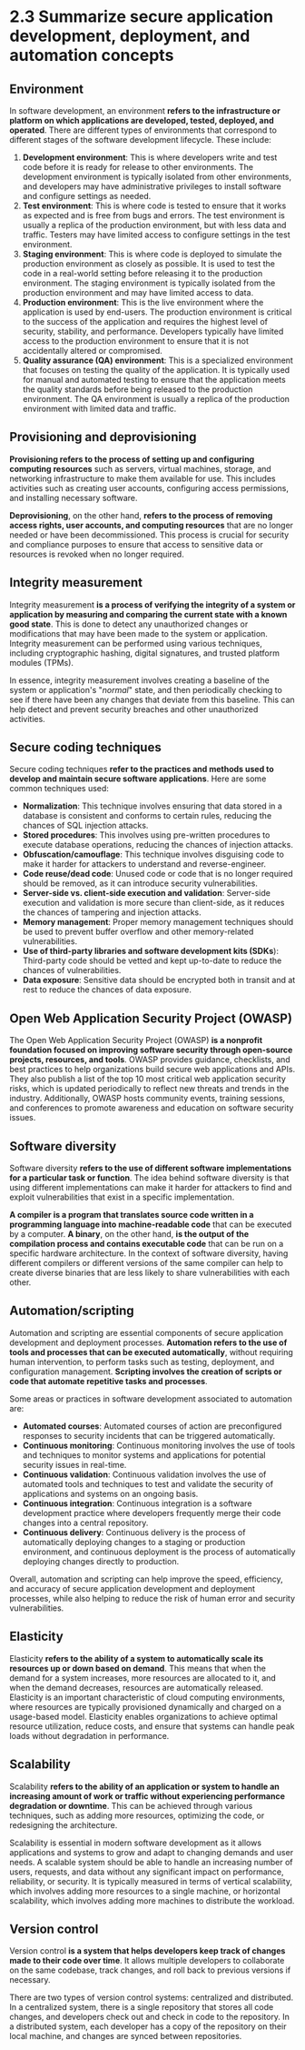 # 2.3 Summarize secure application development, deployment, and automation concepts

## Environment

In software development, an environment **refers to the infrastructure or platform on which applications are developed, tested, deployed, and operated**. There are different types of environments that correspond to different stages of the software development lifecycle. These include:

1.  **Development environment**: This is where developers write and test code before it is ready for release to other environments. The development environment is typically isolated from other environments, and developers may have administrative privileges to install software and configure settings as needed.
2.  **Test environment**: This is where code is tested to ensure that it works as expected and is free from bugs and errors. The test environment is usually a replica of the production environment, but with less data and traffic. Testers may have limited access to configure settings in the test environment.
3.  **Staging environment**: This is where code is deployed to simulate the production environment as closely as possible. It is used to test the code in a real-world setting before releasing it to the production environment. The staging environment is typically isolated from the production environment and may have limited access to data.
4.  **Production environment**: This is the live environment where the application is used by end-users. The production environment is critical to the success of the application and requires the highest level of security, stability, and performance. Developers typically have limited access to the production environment to ensure that it is not accidentally altered or compromised.
5.  **Quality assurance (QA) environment**: This is a specialized environment that focuses on testing the quality of the application. It is typically used for manual and automated testing to ensure that the application meets the quality standards before being released to the production environment. The QA environment is usually a replica of the production environment with limited data and traffic.

## Provisioning and deprovisioning

**Provisioning refers to the process of setting up and configuring computing resources** such as servers, virtual machines, storage, and networking infrastructure to make them available for use. This includes activities such as creating user accounts, configuring access permissions, and installing necessary software.

**Deprovisioning**, on the other hand, **refers to the process of removing access rights, user accounts, and computing resources** that are no longer needed or have been decommissioned. This process is crucial for security and compliance purposes to ensure that access to sensitive data or resources is revoked when no longer required.

## Integrity measurement

Integrity measurement **is a process of verifying the integrity of a system or application by measuring and comparing the current state with a known good state**. This is done to detect any unauthorized changes or modifications that may have been made to the system or application. Integrity measurement can be performed using various techniques, including cryptographic hashing, digital signatures, and trusted platform modules (TPMs).

In essence, integrity measurement involves creating a baseline of the system or application's "*normal*" state, and then periodically checking to see if there have been any changes that deviate from this baseline. This can help detect and prevent security breaches and other unauthorized activities.

## Secure coding techniques

Secure coding techniques **refer to the practices and methods used to develop and maintain secure software applications**. Here are some common techniques used:

- **Normalization**: This technique involves ensuring that data stored in a database is consistent and conforms to certain rules, reducing the chances of SQL injection attacks.
- **Stored procedures**: This involves using pre-written procedures to execute database operations, reducing the chances of injection attacks.
- **Obfuscation/camouflage**: This technique involves disguising code to make it harder for attackers to understand and reverse-engineer.
- **Code reuse/dead code**: Unused code or code that is no longer required should be removed, as it can introduce security vulnerabilities.
- **Server-side vs. client-side execution and validation**: Server-side execution and validation is more secure than client-side, as it reduces the chances of tampering and injection attacks.
- **Memory management**: Proper memory management techniques should be used to prevent buffer overflow and other memory-related vulnerabilities.
- **Use of third-party libraries and software development kits (SDKs**): Third-party code should be vetted and kept up-to-date to reduce the chances of vulnerabilities.
- **Data exposure**: Sensitive data should be encrypted both in transit and at rest to reduce the chances of data exposure.

## Open Web Application Security Project (OWASP)

The Open Web Application Security Project (OWASP) **is a nonprofit foundation focused on improving software security through open-source projects, resources, and tools**. OWASP provides guidance, checklists, and best practices to help organizations build secure web applications and APIs. They also publish a list of the top 10 most critical web application security risks, which is updated periodically to reflect new threats and trends in the industry. Additionally, OWASP hosts community events, training sessions, and conferences to promote awareness and education on software security issues.

## Software diversity

Software diversity **refers to the use of different software implementations for a particular task or function**. The idea behind software diversity is that using different implementations can make it harder for attackers to find and exploit vulnerabilities that exist in a specific implementation.

**A compiler is a program that translates source code written in a programming language into machine-readable code** that can be executed by a computer. **A binary**, on the other hand, **is the output of the compilation process and contains executable code** that can be run on a specific hardware architecture. In the context of software diversity, having different compilers or different versions of the same compiler can help to create diverse binaries that are less likely to share vulnerabilities with each other.

## Automation/scripting

Automation and scripting are essential components of secure application development and deployment processes. **Automation refers to the use of tools and processes that can be executed automatically**, without requiring human intervention, to perform tasks such as testing, deployment, and configuration management. **Scripting involves the creation of scripts or code that automate repetitive tasks and processes**.

Some areas or practices in software development associated to automation are:

- **Automated courses**: Automated courses of action are preconfigured responses to security incidents that can be triggered automatically.
- **Continuous monitoring**: Continuous monitoring involves the use of tools and techniques to monitor systems and applications for potential security issues in real-time.
- **Continuous validation**: Continuous validation involves the use of automated tools and techniques to test and validate the security of applications and systems on an ongoing basis.
- **Continuous integration**: Continuous integration is a software development practice where developers frequently merge their code changes into a central repository.
- **Continuous delivery**: Continuous delivery is the process of automatically deploying changes to a staging or production environment, and continuous deployment is the process of automatically deploying changes directly to production.

Overall, automation and scripting can help improve the speed, efficiency, and accuracy of secure application development and deployment processes, while also helping to reduce the risk of human error and security vulnerabilities.

## Elasticity

Elasticity **refers to the ability of a system to automatically scale its resources up or down based on demand**. This means that when the demand for a system increases, more resources are allocated to it, and when the demand decreases, resources are automatically released. Elasticity is an important characteristic of cloud computing environments, where resources are typically provisioned dynamically and charged on a usage-based model. Elasticity enables organizations to achieve optimal resource utilization, reduce costs, and ensure that systems can handle peak loads without degradation in performance.

## Scalability

Scalability **refers to the ability of an application or system to handle an increasing amount of work or traffic without experiencing performance degradation or downtime**. This can be achieved through various techniques, such as adding more resources, optimizing the code, or redesigning the architecture.

Scalability is essential in modern software development as it allows applications and systems to grow and adapt to changing demands and user needs. A scalable system should be able to handle an increasing number of users, requests, and data without any significant impact on performance, reliability, or security. It is typically measured in terms of vertical scalability, which involves adding more resources to a single machine, or horizontal scalability, which involves adding more machines to distribute the workload.

## Version control

Version control **is a system that helps developers keep track of changes made to their code over time**. It allows multiple developers to collaborate on the same codebase, track changes, and roll back to previous versions if necessary.

There are two types of version control systems: centralized and distributed. In a centralized system, there is a single repository that stores all code changes, and developers check out and check in code to the repository. In a distributed system, each developer has a copy of the repository on their local machine, and changes are synced between repositories.
